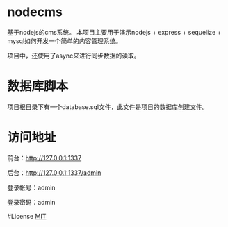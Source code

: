 # nodecms
基于nodejs的cms系统。
本项目主要用于演示nodejs + express + sequelize + mysql如何开发一个简单的内容管理系统。

项目中，还使用了async来进行同步数据的读取。

# 数据库脚本
项目根目录下有一个database.sql文件，此文件是项目的数据库创建文件。

# 访问地址
前台：http://127.0.0.1:1337

后台：http://127.0.0.1:1337/admin

登录帐号：admin

登录密码：admin


#License
[MIT](LICENSE)
